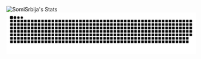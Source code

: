![SomiSrbija's Stats](https://github-readme-stats.vercel.app/api?username=SomiSrbija&theme=dark&show_icons=true&hide_border=true&count_private=true)
<img src="https://raw.githubusercontent.com/somisrbija/somisrbija/output/snake.svg" alt="Snake animation" />

###
